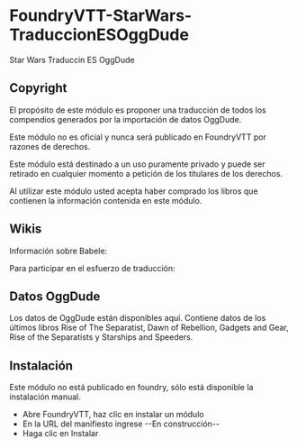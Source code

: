  # FoundryVTT-StarWars-TraduccionESOggDude
 Star Wars Traduccin ES OggDude
 
 ## Copyright
 El propósito de este módulo es proponer una traducción de todos los compendios generados por la importación de datos OggDude. 
 
 Este módulo no es oficial y nunca será publicado en FoundryVTT por razones de derechos.
 
 Este módulo está destinado a un uso puramente privado y puede ser retirado en cualquier momento a petición de los titulares de los derechos.
 
 Al utilizar este módulo usted acepta haber comprado los libros que contienen la información contenida en este módulo.
 
 ## Wikis
 Información sobre Babele: 
 
 Para participar en el esfuerzo de traducción:
 
 ## Datos OggDude
 Los datos de OggDude están disponibles aquí. Contiene datos de los últimos libros Rise of The Separatist, Dawn of Rebellion, Gadgets and Gear, Rise of the Separatists y Starships and Speeders.
 
 ## Instalación
 Este módulo no está publicado en foundry, sólo está disponible la instalación manual.
 * Abre FoundryVTT, haz clic en instalar un módulo
 * En la URL del manifiesto ingrese --En construcción--
 * Haga clic en Instalar
 
 
 
